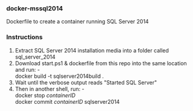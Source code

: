 ### docker-mssql2014
Dockerfile to create a container running SQL Server 2014

### Instructions

1. Extract SQL Server 2014 installation media into a folder called sql_server_2014
2. Download start.ps1 & dockerfile from this repo into the same location and run: - </br>
  docker build -t sqlserver2014build .
4. Wait until the verbose output reads "Started SQL Server"
5. Then in another shell, run: - </br>
  docker stop _containerID_ </br>
  docker commit _containerID_ sqlserver2014

